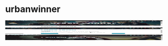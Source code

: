 # urbanwinner

<img src="/home.JPG" style="width:500px;height:20px;">
<br>
<img src="/index.JPG" style="width:500px;height:20px;">

<img src="/sample post.JPG" style="width:500px;height:20px;">
